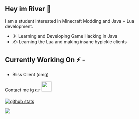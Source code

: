 <div>
<p>

## Hey im River 👋
I am a student interested in Minecraft Modding and Java + Lua development.

- ☀️ Learning and Developing Game Hacking in Java
- ✍️ Learning the Lua and making insane hypickle clients
  
## Currently Working On ⚡ -  
  - Bliss Client (omg)

 Contact me ig :point_right:
 <a href="https://discord.gg/">
         <img src="https://github.com/gauravghongde/social-icons/blob/master/PNG/Black/Discord_black.png" width="32" height="32"/>

</h4>
</div>

![github stats](https://github-readme-stats.vercel.app/api?username=river1337&show_icons=true&title_color=fff&icon_color=FFD700&text_color=ECECEC&bg_color=8A2BE2)


<img src="https://komarev.com/ghpvc/?username=river1337&color=blueviolet">
<br />

